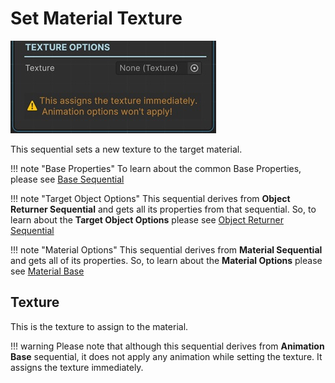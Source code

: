 # Set Material Texture

![Set Texture](/img/sequential_materialsettex.jpg)

This sequential sets a new texture to the target material.

!!! note "Base Properties"
    To learn about the common Base Properties, please see [Base Sequential](../sequential_base.md)

!!! note "Target Object Options"
    This sequential derives from __Object Returner Sequential__ and gets all its properties from that sequential. So, to learn about the __Target Object Options__ please see [Object Returner Sequential](../sequentialobjectreturner/index.md)


!!! note "Material Options"
    This sequential derives from __Material Sequential__ and gets all of its properties. So, to learn about the __Material Options__ please see [Material Base](index.md)


## Texture

This is the texture to assign to the material.

!!! warning
    Please note that although this sequential derives from __Animation Base__ sequential, it does not apply any animation while setting the texture. It assigns the texture immediately.
